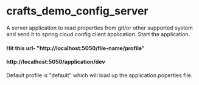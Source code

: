 # crafts_demo_config_server
A server application to read properties from git/or other supported system and send it to spring cloud config client application.
Start the application.

#### Hit this url- "http://localhost:5050/file-name/profile"

#### http://localhost:5050/application/dev

Default profile is "default" which will load up the application.poperties file.
